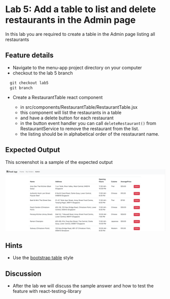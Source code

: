 # Lab 5: Add a table to list and delete restaurants in the Admin page

In this lab you are required to create a table in the Admin page listing all restaurants

## Feature details

- Navigate to the menu-app project directory on your computer
- checkout to the lab 5 branch

```
  git checkout lab5
  git branch
```

- Create a RestaurantTable react component

  - in src/components/RestaurantTable/RestaurantTable.jsx
  - this component will list the restaurants in a table
  - and have a delete button for each restaurant
  - in the button event handler you can call `deleteRestaurant()` from RestaurantService to remove the restaurant from the list.
  - the listing should be in alphabetical order of the resstaurant name.

## Expected Output

This screenshot is a sample of the expected output

![Restaurant table in the admin page](../../../.gitbook/assets/front-end-web-development/react/menu-app-labs/lab5-output-1.png)

## Hints

- Use the [bootstrap table](https://getbootstrap.com/docs/4.1/content/tables/#examples) style

## Discussion

- After the lab we will discuss the sample answer and how to test the feature with react-testing-library
